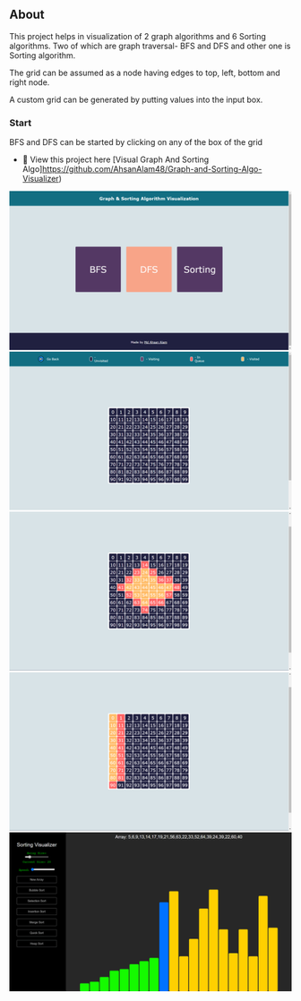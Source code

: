 <h2>About</h2>
<p>This project helps in visualization of 2 graph algorithms and 6 Sorting algorithms. Two of which are graph traversal- BFS and DFS and other one is Sorting algorithm.</p>
<p>The grid can be assumed as a node having edges to top, left, bottom and right node.</p>
<p>A custom grid can be generated by putting values into the input box.</p>
<h3>Start</h3>
<p>BFS and DFS can be started by clicking on any of the box of the grid</p>
<!-- <p>For Path Finding first selected box will be start position and second selected box will be final position, and any number of boxes can be made as wall after that.
<p>Algorithm start by clicking on start button, and displays the result for 5 seconds after reaching to target node from start node.</p> -->

- 🔭 View this project here [Visual Graph And Sorting Algo]https://github.com/AhsanAlam48/Graph-and-Sorting-Algo-Visualizer)

![HOME PAGE](image/home.png)
![DFS AND BFS GRAPH](image/dfs%20ans%20bfs%20graph.png)
![BFS ALGORITHM](image/bfs.png)
![DFS ALGORITHM](image/dfs.png)
![SORTING ALGORITHM](image/sorting.png)
